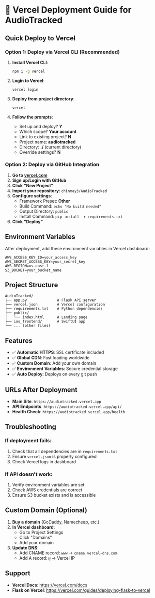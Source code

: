 # 🚀 Vercel Deployment Guide for AudioTracked

## Quick Deploy to Vercel

### Option 1: Deploy via Vercel CLI (Recommended)

1. **Install Vercel CLI**:
   ```bash
   npm i -g vercel
   ```

2. **Login to Vercel**:
   ```bash
   vercel login
   ```

3. **Deploy from project directory**:
   ```bash
   vercel
   ```

4. **Follow the prompts**:
   - Set up and deploy? **Y**
   - Which scope? **Your account**
   - Link to existing project? **N**
   - Project name: **audiotracked**
   - Directory: **./** (current directory)
   - Override settings? **N**

### Option 2: Deploy via GitHub Integration

1. **Go to [vercel.com](https://vercel.com)**
2. **Sign up/Login with GitHub**
3. **Click "New Project"**
4. **Import your repository**: `chinmay3/AudioTracked`
5. **Configure settings**:
   - Framework Preset: **Other**
   - Build Command: `echo "No build needed"`
   - Output Directory: `public`
   - Install Command: `pip install -r requirements.txt`
6. **Click "Deploy"**

## Environment Variables

After deployment, add these environment variables in Vercel dashboard:

```
AWS_ACCESS_KEY_ID=your_access_key
AWS_SECRET_ACCESS_KEY=your_secret_key
AWS_REGION=us-east-1
S3_BUCKET=your_bucket_name
```

## Project Structure

```
AudioTracked/
├── app.py              # Flask API server
├── vercel.json         # Vercel configuration
├── requirements.txt    # Python dependencies
├── public/
│   └── index.html      # Landing page
├── ios_frontend/       # SwiftUI app
└── ... (other files)
```

## Features

- ✅ **Automatic HTTPS**: SSL certificate included
- ✅ **Global CDN**: Fast loading worldwide
- ✅ **Custom Domain**: Add your own domain
- ✅ **Environment Variables**: Secure credential storage
- ✅ **Auto Deploy**: Deploys on every git push

## URLs After Deployment

- **Main Site**: `https://audiotracked.vercel.app`
- **API Endpoints**: `https://audiotracked.vercel.app/api/`
- **Health Check**: `https://audiotracked.vercel.app/health`

## Troubleshooting

### If deployment fails:
1. Check that all dependencies are in `requirements.txt`
2. Ensure `vercel.json` is properly configured
3. Check Vercel logs in dashboard

### If API doesn't work:
1. Verify environment variables are set
2. Check AWS credentials are correct
3. Ensure S3 bucket exists and is accessible

## Custom Domain (Optional)

1. **Buy a domain** (GoDaddy, Namecheap, etc.)
2. **In Vercel dashboard**:
   - Go to Project Settings
   - Click "Domains"
   - Add your domain
3. **Update DNS**:
   - Add CNAME record: `www` → `cname.vercel-dns.com`
   - Add A record: `@` → Vercel IP

## Support

- **Vercel Docs**: https://vercel.com/docs
- **Flask on Vercel**: https://vercel.com/guides/deploying-flask-to-vercel
